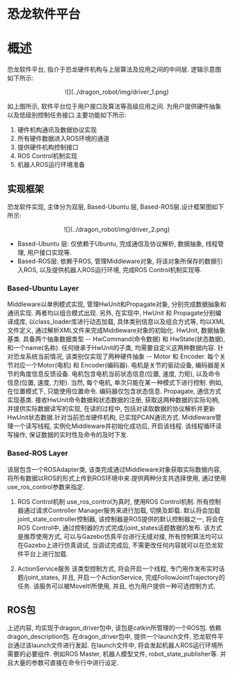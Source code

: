 # 恐龙软件平台

# 概述

恐龙软件平台, 指介于恐龙硬件机构与上层算法及应用之间的中间层. 逻辑示意图如下所示:

<center>
![](../dragon_robot/img/driver_1.png)
</center>

如上图所示, 软件平台位于用户接口及算法等高级应用之间. 为用户提供硬件抽象以及低级别控制任务接口.主要功能如下所示:

1. 硬件机构通讯及数据协议实现
2. 所有硬件数据进入ROS环境的通道
3. 提供硬件机构控制接口
4. ROS Control机制实现
5. 机器人ROS运行环境准备

## 实现框架

恐龙软件实现, 主体分为双层, Based-Ubuntu 层, Based-ROS层.设计框架图如下所示:

<center>
![](../dragon_robot/img/driver_2.png)
</center>

- Based-Ubuntu 层: 仅依赖于Ubuntu, 完成通信及协议解析, 数据抽象, 线程管理, 用户接口实现等.
- Based-ROS层: 依赖于ROS, 管理Middleware对象, 将该对象所保存的数据引入ROS, 以及提供机器人ROS运行环境, 完成ROS Control机制实现等.

### Based-Ubuntu Layer
Middleware以单例模式实现, 管理HwUnit和Propagate对象, 分别完成数据抽象和通讯实现. 两者均以组合模式出现. 另外, 在实现中, HwUnit 和 Propagate分别编译成库, 以class_loader库进行动态加载, 具体类别信息以及组合方式等, 均以XML文件定义, 通过解析XML文件来完成Middleware对象的初始化.
HwUnit, 数据抽象基类. 具备两个抽象数据类型 -- HwCommand(命令数据) 和 HwState(状态数据), 和一个name(名称). 任何继承于HwUnit的子类, 均需要自定义这两种数据内容. 
针对恐龙系统当前情况, 该类别仅实现了两种硬件抽象 -- Motor 和 Encoder. 每个关节对应一个Motor(电机) 和 Encoder(编码器). 电机是关节的驱动设备, 编码器是关节的角度信息反馈设备. 电机包含电机当前状态信息(位置, 速度, 力矩), 以及命令信息(位置, 速度, 力矩). 当然, 每个电机, 单次只能在某一种模式下进行控制. 例如, 在位置模式下, 只能使用位置命令. 编码器仅包含状态信息.
Propagate, 通信方式实现基类. 接收HwUnit命令数据和状态数据的注册, 获取这两种数据的实际句柄, 并提供实际数据读写的实现, 在读的过程中, 包括对读取数据的协议解析并更新HwUnit状态数据.针对当前恐龙硬件机构, 已实现PCAN通讯方式.
Middleware管理一个读写线程, 实例化Middleware并初始化成功后, 开启该线程. 该线程循环读写操作, 保证数据的实时性及命令的及时下发.

### Based-ROS Layer
该层包含一个ROSAdapter类, 该类完成通过Middleware对象获取实际数据内容, 将所有数据以ROS的形式上传到ROS环境中来.提供两种分支共选择使用, 通过使用use_ros_control参数来指定.

1. ROS Control机制
use_ros_control为真时, 使用ROS Control机制. 所有控制器通过请求Controller Manager服务来进行加载, 切换及卸载. 默认将会加载joint_state_controller控制器, 该控制器是ROS提供的默认控制器之一, 将会在ROS Control中, 通过控制器的方式完成/joint_states话题数据的发布.
该方式是推荐使用方式, 可以与Gazebo仿真平台进行无缝对接, 所有控制算法均可以在Gazebo上进行仿真调试, 当调试完成后, 不需更改任何内容就可以在恐龙软件平台上进行加载.

2. ActionService服务
该类型控制方式, 将会开启一个线程, 专门用作发布实时话题/joint_states, 并且, 开启一个ActionService, 完成FollowJointTrajectory的任务. 该服务可以被MoveIt!所使用, 并且, 也为用户提供一种可选控制方式.

## ROS包
上述内容, 均实现于dragon_driver包中, 该包是catkin所管理的一个ROS包. 依赖dragon_description包. 在dragon_driver包中, 提供一个launch文件, 恐龙软件平台通过该launch文件进行发起. 在launch文件中, 将会发起机器人ROS运行环境所需要的必要组件. 例如ROS Master, 机器人模型文件, robot_state_publisher等. 并且大量的参数可直接在命令行中进行设定.
